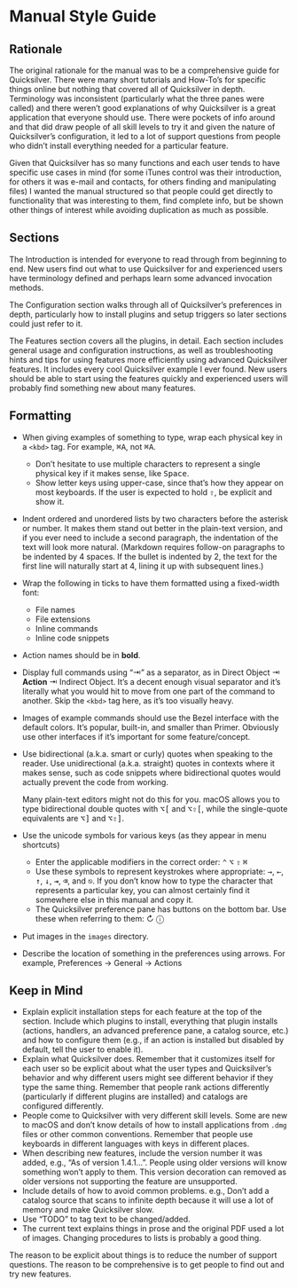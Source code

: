 # Manual Style Guide

## Rationale

The original rationale for the manual was to be a comprehensive guide for Quicksilver. There were many short tutorials and How-To’s for specific things online but nothing that covered all of Quicksilver in depth. Terminology was inconsistent (particularly what the three panes were called) and there weren’t good explanations of why Quicksilver is a great application that everyone should use. There were pockets of info around and that did draw people of all skill levels to try it and given the nature of Quicksilver’s configuration, it led to a lot of support questions from people who didn’t install everything needed for a particular feature.

Given that Quicksilver has so many functions and each user tends to have specific use cases in mind (for some iTunes control was their introduction, for others it was e-mail and contacts, for others finding and manipulating files)  I wanted the manual structured so that people could get directly to functionality that was interesting to them, find complete info, but be shown other things of interest while avoiding duplication as much as possible.

## Sections

The Introduction is intended for everyone to read through from beginning to end. New users find out what to use Quicksilver for and experienced users have terminology defined and perhaps learn some advanced invocation methods. 

The Configuration section walks through all of Quicksilver’s preferences in depth, particularly how to install plugins and setup triggers so later sections could just refer to it.

The Features section covers all the plugins, in detail. Each section includes general usage and configuration instructions, as well as troubleshooting hints and tips for using features more efficiently using advanced Quicksilver features. It includes every cool Quicksilver example I ever found. New users should be able to start using the features quickly and experienced users will probably find something new about many features. 

## Formatting

  * When giving examples of something to type, wrap each physical key in a `<kbd>` tag. For example, <kbd>⌘</kbd><kbd>A</kbd>, not <kbd>⌘A</kbd>.
    * Don’t hesitate to use multiple characters to represent a single physical key if it makes sense, like <kbd>Space</kbd>.
    * Show letter keys using upper-case, since that’s how they appear on most keyboards. If the user is expected to hold <kbd>⇧</kbd>, be explicit and show it.
  * Indent ordered and unordered lists by two characters before the asterisk or number. It makes them stand out better in the plain-text version, and if you ever need to include a second paragraph, the indentation of the text will look more natural. (Markdown requires follow-on paragraphs to be indented by 4 spaces. If the bullet is indented by 2, the text for the first line will naturally start at 4, lining it up with subsequent lines.)
  * Wrap the following in ticks to have them formatted using a fixed-width font:
    * File names
    * File extensions
    * Inline commands
    * Inline code snippets
  * Action names should be in **bold**.
  * Display full commands using “⇥” as a separator, as in Direct Object ⇥ **Action** ⇥ Indirect Object. It’s a decent enough visual separator and it’s literally what you would hit to move from one part of the command to another. Skip the `<kbd>` tag here, as it’s too visually heavy.
  * Images of example commands should use the Bezel interface with the default colors. It’s popular, built-in, and smaller than Primer. Obviously use other interfaces if it’s important for some feature/concept.
  * Use bidirectional (a.k.a. smart or curly) quotes when speaking to the reader. Use unidirectional (a.k.a. straight) quotes in contexts where it makes sense, such as code snippets where bidirectional quotes would actually prevent the code from working.

    Many plain-text editors might not do this for you. macOS allows you to type bidirectional double quotes with <kbd>⌥</kbd><kbd>[</kbd> and <kbd>⌥</kbd><kbd>⇧</kbd><kbd>[</kbd>, while the single-quote equivalents are <kbd>⌥</kbd><kbd>]</kbd> and <kbd>⌥</kbd><kbd>⇧</kbd><kbd>]</kbd>.

  * Use the unicode symbols for various keys (as they appear in menu shortcuts)
    * Enter the applicable modifiers in the correct order: <kbd>⌃</kbd> <kbd>⌥</kbd> <kbd>⇧</kbd> <kbd>⌘</kbd>
  	* Use these symbols to represent keystrokes where appropriate: <kbd>→</kbd>, <kbd>←</kbd>, <kbd>↑</kbd>, <kbd>↓</kbd>, <kbd>⇥</kbd>, <kbd>⌫</kbd>, and <kbd>⎋</kbd>. If you don’t know how to type the character that represents a particular key, you can almost certainly find it somewhere else in this manual and copy it.
  	* The Quicksilver preference pane has buttons on the bottom bar. Use these when referring to them: ↻ ⓘ
  * Put images in the `images` directory.
  * Describe the location of something in the preferences using arrows. For example, Preferences → General → Actions

## Keep in Mind

  * Explain explicit installation steps for each feature at the top of the section. Include which plugins to install, everything that plugin installs (actions, handlers, an advanced preference pane, a catalog source, etc.) and how to configure them (e.g., if an action is installed but disabled by default, tell the user to enable it). 
  * Explain what Quicksilver does. Remember that it customizes itself for each user so be explicit about what the user types and Quicksilver’s behavior and why different users might see different behavior if they type the same thing. Remember that people rank actions differently (particularly if different plugins are installed) and catalogs are configured differently. 
  * People come to Quicksilver with very different skill levels. Some are new to macOS and don’t know details of how to install applications from `.dmg` files or other common conventions. Remember that people use keyboards in different languages with keys in different places.
  * When describing new features, include the version number it was added, e.g., “As of version 1.4.1…”. People using older versions will know something won’t apply to them. This version decoration can removed as older versions not supporting the feature are unsupported.
  * Include details of how to avoid common problems. e.g., Don’t add a catalog source that scans to infinite depth because it will use a lot of memory and make Quicksilver slow.
  * Use “TODO” to tag text to be changed/added.
  * The current text explains things in prose and the original PDF used a lot of images. Changing procedures to lists is probably a good thing.

The reason to be explicit about things is to reduce the number of support questions. The reason to be comprehensive is to get people to find out and try new features.
